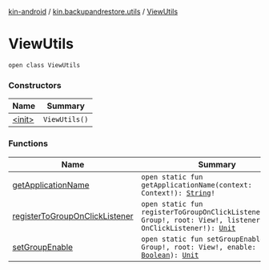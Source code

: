 [kin-android](../../index.md) / [kin.backupandrestore.utils](../index.md) / [ViewUtils](./index.md)

# ViewUtils

`open class ViewUtils`

### Constructors

| Name | Summary |
|---|---|
| [&lt;init&gt;](-init-.md) | `ViewUtils()` |

### Functions

| Name | Summary |
|---|---|
| [getApplicationName](get-application-name.md) | `open static fun getApplicationName(context: Context!): `[`String`](https://kotlinlang.org/api/latest/jvm/stdlib/kotlin/-string/index.html)`!` |
| [registerToGroupOnClickListener](register-to-group-on-click-listener.md) | `open static fun registerToGroupOnClickListener(group: Group!, root: View!, listener: OnClickListener!): `[`Unit`](https://kotlinlang.org/api/latest/jvm/stdlib/kotlin/-unit/index.html) |
| [setGroupEnable](set-group-enable.md) | `open static fun setGroupEnable(group: Group!, root: View!, enable: `[`Boolean`](https://kotlinlang.org/api/latest/jvm/stdlib/kotlin/-boolean/index.html)`): `[`Unit`](https://kotlinlang.org/api/latest/jvm/stdlib/kotlin/-unit/index.html) |
